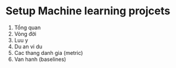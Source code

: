 # Setup Machine learning projcets

1. Tổng quan
2. Vòng đời
3. Luu y
4. Du an vi du
5. Cac thang danh gia \(metric\)
6. Van hanh \(baselines\)

